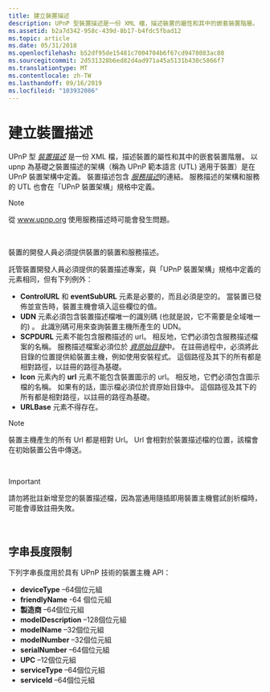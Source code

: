```yaml
---
title: 建立裝置描述
description: UPnP 型裝置描述是一份 XML 檔，描述裝置的屬性和其中的嵌套裝置階層。
ms.assetid: b2a7d342-958c-439d-8b17-b4fdc5fbad12
ms.topic: article
ms.date: 05/31/2018
ms.openlocfilehash: b52df95de15481c7004704b6f67cd9478083ac88
ms.sourcegitcommit: 2d531328b6ed82d4ad971a45a5131b430c5866f7
ms.translationtype: MT
ms.contentlocale: zh-TW
ms.lasthandoff: 09/16/2019
ms.locfileid: "103932086"
---
```

# <a name="creating-a-device-description"></a>建立裝置描述

UPnP 型 [*裝置描述*](d-gly.md) 是一份 XML 檔，描述裝置的屬性和其中的嵌套裝置階層。 以 upnp 為基礎之裝置描述的架構（稱為 UPnP 範本語言 (UTL) 適用于裝置）是在 UPnP 裝置架構中定義。 裝置描述包含 [*服務描述*](s-gly.md)的連結。 服務描述的架構和服務的 UTL 也會在「UPnP 裝置架構」規格中定義。

> [!Note]  
> 從 www.upnp.org 使用服務描述時可能會發生問題。

 

裝置的開發人員必須提供裝置的裝置和服務描述。

託管裝置開發人員必須提供的裝置描述專案，與「UPnP 裝置架構」規格中定義的元素相同，但有下列例外：

-   **ControlURL** 和 **eventSubURL** 元素是必要的，而且必須是空的。 當裝置已發佈並宣告時，裝置主機會填入這些欄位的值。
-   **UDN** 元素必須包含裝置描述檔唯一的識別碼 (也就是說，它不需要是全域唯一的) 。 此識別碼可用來查詢裝置主機所產生的 UDN。
-   **SCPDURL** 元素不能包含服務描述的 url。 相反地，它們必須包含服務描述檔案的名稱。 服務描述檔案必須位於 [*資原始目錄*](r-gly.md)中。 在註冊過程中，必須將此目錄的位置提供給裝置主機，例如使用安裝程式。 這個路徑及其下的所有都是相對路徑，以註冊的路徑為基礎。
-   **Icon** 元素內的 **url** 元素不能包含裝置圖示的 url。 相反地，它們必須包含圖示檔的名稱。 如果有的話，圖示檔必須位於資原始目錄中。 這個路徑及其下的所有都是相對路徑，以註冊的路徑為基礎。
-   **URLBase** 元素不得存在。

> [!Note]  
> 裝置主機產生的所有 Url 都是相對 Url。 Url 會相對於裝置描述檔的位置，該檔會在初始裝置公告中傳送。

 

> [!IMPORTANT]
> 請勿將批註新增至您的裝置描述檔，因為當通用隨插即用裝置主機嘗試剖析檔時，可能會導致註冊失敗。

 

## <a name="string-length-limitations"></a>字串長度限制

下列字串長度用於具有 UPnP 技術的裝置主機 API：

-   **deviceType** –64個位元組
-   **friendlyName** -64 個位元組
-   **製造商** –64個位元組
-   **modelDescription** –128個位元組
-   **modelName** –32個位元組
-   **modelNumber** –32個位元組
-   **serialNumber** –64個位元組
-   **UPC** –12個位元組
-   **serviceType** –64個位元組
-   **serviceId** –64個位元組

 

 




